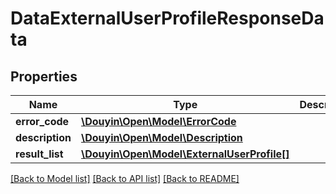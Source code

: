 # DataExternalUserProfileResponseData

## Properties
Name | Type | Description | Notes
------------ | ------------- | ------------- | -------------
**error_code** | [**\Douyin\Open\Model\ErrorCode**](ErrorCode.md) |  | 
**description** | [**\Douyin\Open\Model\Description**](Description.md) |  | 
**result_list** | [**\Douyin\Open\Model\ExternalUserProfile[]**](ExternalUserProfile.md) |  | [optional] 

[[Back to Model list]](../../README.md#documentation-for-models) [[Back to API list]](../../README.md#documentation-for-api-endpoints) [[Back to README]](../../README.md)

